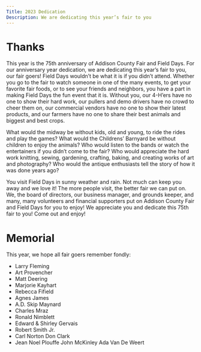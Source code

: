 ```yaml
---
Title: 2023 Dedication
Description: We are dedicating this year’s fair to you
---
```

# Thanks

This year is the 75th anniversary of Addison County Fair and Field Days. For our anniversary year dedication, we are dedicating this year’s fair to you, our fair goers! Field Days wouldn’t be what it is if you didn’t attend. Whether you go to the fair to watch someone in one of the many events, to get your favorite fair foods, or to see your friends and neighbors, you have a part in making Field Days the fun event that it is. Without you, our 4-H’ers have no one to show their hard work, our pullers and demo drivers have no crowd to cheer them on, our commercial vendors have no one to show their latest products, and our farmers have no one to share their best animals and biggest and best crops.

What would the midway be without kids, old and young, to ride the rides and play the games? What would the Childrens’ Barnyard be without children to enjoy the animals? Who would listen to the bands or watch the entertainers if you didn’t come to the fair? Who would appreciate the hard work knitting, sewing, gardening, crafting, baking, and creating works of art and photography? Who would the antique enthusiasts tell the story of how it was done years ago?

You visit Field Days in sunny weather and rain. Not much can keep you away and we love it! The more people visit, the better fair we can put on. We, the board of directors, our business manager, and grounds keeper, and many, many volunteers and financial supporters put on Addison County Fair and Field Days for you to enjoy! We appreciate you and dedicate this 75th fair to you! Come out and enjoy!

# Memorial

This year, we hope all fair goers remember fondly:

* Larry Fleming 
* Art Provencher 
* Matt Deering 
* Marjorie Kayhart 
* Rebecca Fifield
* Agnes James
* A.D. Skip Maynard 
* Charles Mraz
* Ronald Nimblett 
* Edward & Shirley Gervais
* Robert Smith Jr.
* Carl Norton Don Clark
* Jean Noel Plouffe John McKinley Ada Van De Weert